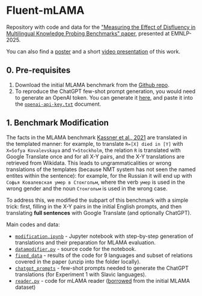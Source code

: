 # Fluent-mLAMA
Repository with code and data for the ["Measuring the Effect of Disfluency in Multilingual Knowledge Probing Benchmarks" paper](https://arxiv.org/pdf/2510.15115), presented at EMNLP-2025.

You can also find a [poster](poster.pdf) and a short [video presentation](https://www.youtube.com/watch?v=i_ceK35VS1g) of this work. 

## 0. Pre-requisites

1. Download the initial MLAMA benchmark from the [Github repo](https://github.com/norakassner/mlama). 
2. To reproduce the ChatGPT few-shot prompt generation, you would need to generate an OpenAI token. You can generate it [here](https://platform.openai.com/api-keys), and paste it into the [`openai-api-key.txt`](openai-api-key.txt) document. 

## 1. Benchmark Modification

The facts in the MLAMA benchmark [Kassner et al., 2021](https://aclanthology.org/2021.eacl-main.284/) are translated in the templated manner: for example, to translate `R=[X] died in [Y]` with `X=Sofya Kovalevskaya` and `Y=Stockholm`, the relation `R` is translated with Google Translate once and for all X-Y pairs, and the X-Y translations are retrieved from Wikidata. This leads to ungrammaticalities or wrong translations of the templates (because NMT system has not seen the named entites within the sentence): for example, for the Russian it will end up with `Софья Ковалевская умер в Стокгольм`, where the verb `умер` is used in the wrong gender and the noun `Стокгольм` is used in the wrong case.

To address this, we modified the subpart of this benchmark with a simple trick: first, filling in the X-Y pairs in the initial English prompts, and then translating **full sentences** with Google Translate (and optionally ChatGPT).

Main codes and data: 
* [`modification.ipynb`](modification.ipynb) - Jupyter notebook with step-by-step generation of translations and their preparation for MLAMA evaluation.
* [`datamodifier.py`](datamodifier.py) - source code for the notebook.
* [`fixed_data`](fixed_data) - results of the code for 9 languages and subset of relations covered in the paper (unzip into the folder locally).
* [`chatgpt_prompts`](chatgpt_prompts) - few-shot prompts needed to generate the ChatGPT translations (for Experiment 1 with Slavic languages).
* [`reader.py`](reader.py) - code for mLAMA reader ([borrowed](https://github.com/norakassner/mlama/blob/master/dataset/reader.py) from the initial MLAMA dataset)